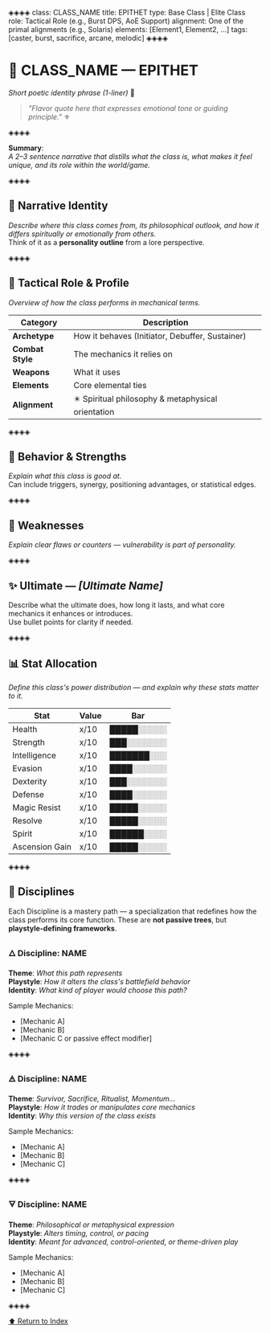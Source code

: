 ◈◈◈◈
class: CLASS_NAME
title: EPITHET
type: Base Class | Elite Class
role: Tactical Role (e.g., Burst DPS, AoE Support)
alignment: One of the primal alignments (e.g., Solaris)
elements: [Element1, Element2, ...]
tags: [caster, burst, sacrifice, arcane, melodic]
◈◈◈◈

# 🧿 CLASS_NAME — EPITHET  
*Short poetic identity phrase (1-liner)* 🔱

> *"Flavor quote here that expresses emotional tone or guiding principle."* ⚜️

◈◈◈◈

**Summary**:  
_A 2–3 sentence narrative that distills what the class is, what makes it feel unique, and its role within the world/game._

◈◈◈◈

## 🧩 Narrative Identity  
_Describe where this class comes from, its philosophical outlook, and how it differs spiritually or emotionally from others._  
Think of it as a **personality outline** from a lore perspective.

◈◈◈◈

## 📘 Tactical Role & Profile  
_Overview of how the class performs in mechanical terms._

| Category        | Description                                       |
|----------------|----------------------------------------------------|
| **Archetype**   | How it behaves (Initiator, Debuffer, Sustainer)   |
| **Combat Style**| The mechanics it relies on                        |
| **Weapons**     | What it uses                                       |
| **Elements**    | Core elemental ties                                |
| **Alignment**   | ✴️ Spiritual philosophy & metaphysical orientation |

◈◈◈◈

## 🧠 Behavior & Strengths  
_Explain what this class is good at._  
Can include triggers, synergy, positioning advantages, or statistical edges.

◈◈◈◈

## 🔻 Weaknesses  
_Explain clear flaws or counters — vulnerability is part of personality._

◈◈◈◈

## ✨ Ultimate — *[Ultimate Name]*  
Describe what the ultimate does, how long it lasts, and what core mechanics it enhances or introduces.  
Use bullet points for clarity if needed.

◈◈◈◈

## 📊 Stat Allocation  
_Define this class's power distribution — and explain why these stats matter to it._

| Stat            | Value | Bar           |
|-----------------|--------|---------------|
| Health          | x/10   | █████░░░░░     |
| Strength        | x/10   | ███░░░░░░░     |
| Intelligence    | x/10   | ███████░░░     |
| Evasion         | x/10   | ████░░░░░░     |
| Dexterity       | x/10   | ███░░░░░░░     |
| Defense         | x/10   | ████░░░░░░     |
| Magic Resist    | x/10   | █████░░░░░     |
| Resolve         | x/10   | █████░░░░░     |
| Spirit          | x/10   | ██████░░░░     |
| Ascension Gain  | x/10   | █████░░░░░     |

◈◈◈◈

## 🧭 Disciplines

Each Discipline is a mastery path — a specialization that redefines how the class performs its core function. These are **not passive trees**, but **playstyle-defining frameworks**.

### 🜂 Discipline: NAME  
**Theme**: _What this path represents_  
**Playstyle**: _How it alters the class's battlefield behavior_  
**Identity**: _What kind of player would choose this path?_  

Sample Mechanics:
- [Mechanic A]
- [Mechanic B]
- [Mechanic C or passive effect modifier]

◈◈◈◈

### 🜁 Discipline: NAME  
**Theme**: _Survivor, Sacrifice, Ritualist, Momentum..._  
**Playstyle**: _How it trades or manipulates core mechanics_  
**Identity**: _Why this version of the class exists_  

Sample Mechanics:
- [Mechanic A]
- [Mechanic B]
- [Mechanic C]

◈◈◈◈

### 🜃 Discipline: NAME  
**Theme**: _Philosophical or metaphysical expression_  
**Playstyle**: _Alters timing, control, or pacing_  
**Identity**: _Meant for advanced, control-oriented, or theme-driven play_  

Sample Mechanics:
- [Mechanic A]
- [Mechanic B]
- [Mechanic C]

◈◈◈◈

[⬆️ Return to Index](/index.html)